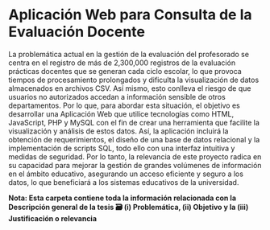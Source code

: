 # Aplicación Web para Consulta de la Evaluación Docente
La problemática actual en la gestión de la evaluación del profesorado se centra en el registro de más de 2,300,000 registros de la evaluación prácticas docentes que se generan cada ciclo escolar, lo que provoca tiempos de procesamiento prolongados y dificulta la visualización de datos almacenados en archivos CSV. Así mismo, esto conlleva el riesgo de que usuarios no autorizados accedan a información sensible de otros departamentos. Por lo que, para abordar esta situación, el objetivo es desarrollar una Aplicación Web que utilice tecnologías como HTML, JavaScript, PHP y MySQL con el fin de crear una herramienta que facilite la visualización y análisis de estos datos. Así, la aplicación incluirá la obtención de requerimientos, el diseño de una base de datos relacional y la implementación de scripts SQL, todo ello con una interfaz intuitiva y medidas de seguridad. Por lo tanto, la relevancia de este proyecto radica en su capacidad para mejorar la gestión de grandes volúmenes de información en el ámbito educativo, asegurando un acceso eficiente y seguro a los datos, lo que beneficiará a los sistemas educativos de la universidad.

**Nota: Esta carpeta contiene toda la información relacionada con la Descripción general de la tesis 🗃 (i) Problemática, (ii) Objetivo y la (iii) Justificación o relevancia**
